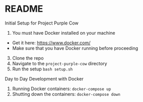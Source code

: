 # README
Initial Setup for Project Purple Cow

1. You must have Docker installed on your machine
  * Get it here: https://www.docker.com/
  * Make sure that you have Docker running before proceeding
3. Clone the repo
4. Navigate to the `project-purple-cow` directory
5. Run the setup `bash setup.sh`


Day to Day Development with Docker
1. Running Docker containers: `docker-compose up`
2. Shutting down the containers: `docker-compose down`
